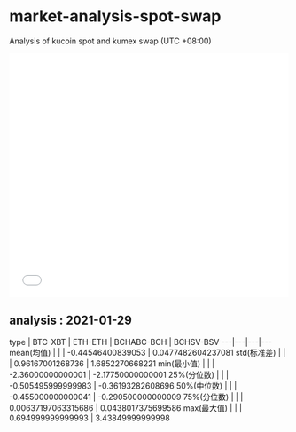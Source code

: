 # market-analysis-spot-swap
Analysis of kucoin spot and kumex swap (UTC +08:00)

<iframe width="100%" height="440" src="./data.html" frameborder="no" border="0" scrolling="no"></iframe>

## analysis : 2021-01-29

type | BTC-XBT | ETH-ETH | BCHABC-BCH | BCHSV-BSV 
---|---|---|---
mean(均值) |  |  | -0.44546400839053 | 0.0477482604237081
std(标准差) |  |  | 0.96167001268736 | 1.6852270668221
min(最小值) |  |  | -2.36000000000001 | -2.17750000000001
25%(分位数) |  |  | -0.505495999999983 | -0.36193282608696
50%(中位数) |  |  | -0.455000000000041 | -0.290500000000009
75%(分位数) |  |  | 0.00637197063315686 | 0.0438017375699586
max(最大值) |  |  | 0.694999999999993 | 3.43849999999998
